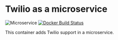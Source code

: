 # Twilio as a microservice

![Microservice](https://img.shields.io/badge/microservice-ready-brightgreen.svg?style=for-the-badge)
[![Docker Build Status](https://img.shields.io/docker/build/microservice/twilio.svg?style=for-the-badge)](https://hub.docker.com/r/microservice/twilio/)

This container adds Twilio support in a microservice.
